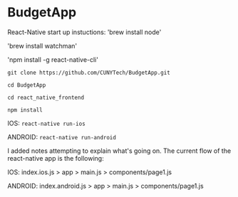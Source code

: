 # BudgetApp

React-Native start up instuctions:
'brew install node'

'brew install watchman'

'npm install -g react-native-cli'

`git clone https://github.com/CUNYTech/BudgetApp.git`

`cd BudgetApp`

`cd react_native_frontend`

`npm install`

IOS:
`react-native run-ios`

ANDROID:
`react-native run-android`


I added notes attempting to explain what's going on.
The current flow of the react-native app is the following:

IOS:
index.ios.js > app > main.js > components/page1.js

ANDROID:
index.android.js > app > main.js > components/page1.js
